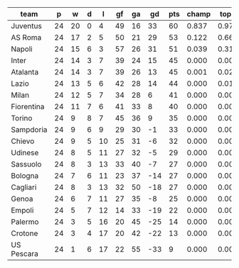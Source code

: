 |    team    | p  | w  | d | l  | gf | ga | gd  | pts | champ | top2  | top3  | top4  |  5-7  | bot4  | bot3  | bot2  |
|------------|----|----|---|----|----|----|-----|-----|-------|-------|-------|-------|-------|-------|-------|-------|
| Juventus   | 24 | 20 | 0 |  4 | 49 | 16 |  33 |  60 | 0.837 | 0.975 | 0.997 | 1.000 | 0.000 | 0.000 | 0.000 | 0.000|
| AS Roma    | 24 | 17 | 2 |  5 | 50 | 21 |  29 |  53 | 0.122 | 0.661 | 0.923 | 0.980 | 0.020 | 0.000 | 0.000 | 0.000|
| Napoli     | 24 | 15 | 6 |  3 | 57 | 26 |  31 |  51 | 0.039 | 0.312 | 0.773 | 0.912 | 0.086 | 0.000 | 0.000 | 0.000|
| Inter      | 24 | 14 | 3 |  7 | 39 | 24 |  15 |  45 | 0.000 | 0.007 | 0.053 | 0.210 | 0.590 | 0.000 | 0.000 | 0.000|
| Atalanta   | 24 | 14 | 3 |  7 | 39 | 26 |  13 |  45 | 0.001 | 0.023 | 0.122 | 0.403 | 0.520 | 0.000 | 0.000 | 0.000|
| Lazio      | 24 | 13 | 5 |  6 | 42 | 28 |  14 |  44 | 0.000 | 0.019 | 0.103 | 0.334 | 0.562 | 0.000 | 0.000 | 0.000|
| Milan      | 24 | 12 | 5 |  7 | 34 | 28 |   6 |  41 | 0.000 | 0.002 | 0.018 | 0.091 | 0.537 | 0.000 | 0.000 | 0.000|
| Fiorentina | 24 | 11 | 7 |  6 | 41 | 33 |   8 |  40 | 0.000 | 0.001 | 0.011 | 0.063 | 0.461 | 0.000 | 0.000 | 0.000|
| Torino     | 24 |  9 | 8 |  7 | 45 | 36 |   9 |  35 | 0.000 | 0.000 | 0.000 | 0.007 | 0.168 | 0.000 | 0.000 | 0.000|
| Sampdoria  | 24 |  9 | 6 |  9 | 29 | 30 |  -1 |  33 | 0.000 | 0.000 | 0.000 | 0.001 | 0.036 | 0.001 | 0.000 | 0.000|
| Chievo     | 24 |  9 | 5 | 10 | 25 | 31 |  -6 |  32 | 0.000 | 0.000 | 0.000 | 0.000 | 0.016 | 0.003 | 0.000 | 0.000|
| Udinese    | 24 |  8 | 5 | 11 | 27 | 32 |  -5 |  29 | 0.000 | 0.000 | 0.000 | 0.000 | 0.002 | 0.019 | 0.002 | 0.000|
| Sassuolo   | 24 |  8 | 3 | 13 | 33 | 40 |  -7 |  27 | 0.000 | 0.000 | 0.000 | 0.000 | 0.000 | 0.076 | 0.008 | 0.001|
| Bologna    | 24 |  7 | 6 | 11 | 23 | 37 | -14 |  27 | 0.000 | 0.000 | 0.000 | 0.000 | 0.000 | 0.082 | 0.008 | 0.001|
| Cagliari   | 24 |  8 | 3 | 13 | 32 | 50 | -18 |  27 | 0.000 | 0.000 | 0.000 | 0.000 | 0.000 | 0.086 | 0.009 | 0.001|
| Genoa      | 24 |  6 | 7 | 11 | 27 | 35 |  -8 |  25 | 0.000 | 0.000 | 0.000 | 0.000 | 0.000 | 0.132 | 0.015 | 0.002|
| Empoli     | 24 |  5 | 7 | 12 | 14 | 33 | -19 |  22 | 0.000 | 0.000 | 0.000 | 0.000 | 0.000 | 0.637 | 0.145 | 0.029|
| Palermo    | 24 |  3 | 5 | 16 | 20 | 45 | -25 |  14 | 0.000 | 0.000 | 0.000 | 0.000 | 0.000 | 0.977 | 0.895 | 0.472|
| Crotone    | 24 |  3 | 4 | 17 | 20 | 42 | -22 |  13 | 0.000 | 0.000 | 0.000 | 0.000 | 0.000 | 0.988 | 0.929 | 0.601|
| US Pescara | 24 |  1 | 6 | 17 | 22 | 55 | -33 |   9 | 0.000 | 0.000 | 0.000 | 0.000 | 0.000 | 0.999 | 0.989 | 0.894|
